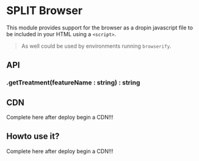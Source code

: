 # SPLIT Browser

This module provides support for the browser as a dropin javascript file to be
included in your HTML using a `<script>`.

> As well could be used by environments running `browserify`.

## API

### .getTreatment(featureName : string) : string

## CDN

Complete here after deploy begin a CDN!!!

## Howto use it?

Complete here after deploy begin a CDN!!!
